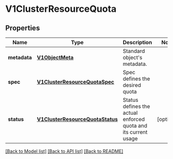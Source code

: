 # V1ClusterResourceQuota

## Properties
Name | Type | Description | Notes
------------ | ------------- | ------------- | -------------
**metadata** | [**V1ObjectMeta**](V1ObjectMeta.md) | Standard object&#39;s metadata. | 
**spec** | [**V1ClusterResourceQuotaSpec**](V1ClusterResourceQuotaSpec.md) | Spec defines the desired quota | 
**status** | [**V1ClusterResourceQuotaStatus**](V1ClusterResourceQuotaStatus.md) | Status defines the actual enforced quota and its current usage | [optional] 

[[Back to Model list]](../README.md#documentation-for-models) [[Back to API list]](../README.md#documentation-for-api-endpoints) [[Back to README]](../README.md)



